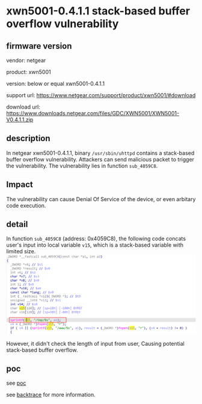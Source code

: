 # xwn5001-0.4.1.1 stack-based buffer overflow vulnerability
## firmware version
vendor: netgear

product: xwn5001

version: below or equal xwn5001-0.4.1.1

support url: https://www.netgear.com/support/product/xwn5001/#download

download url: https://www.downloads.netgear.com/files/GDC/XWN5001/XWN5001-V0.4.1.1.zip

## description
In netgear xwn5001-0.4.1.1, binary `/usr/sbin/uhttpd` contains a stack-based buffer overflow vulnerability. Attackers can send malicious packet to trigger the vulnerability. The vulnerability lies in function `sub_4059C8`.


## Impact
The vulnerability can cause Denial Of Service of the device, or even arbitary code execution.

## detail
In function `sub_4059C8` (address: 0x4059C8), the following code concats user's input into local variable `v15`, which is a stack-based variable with limited size.
![alt text](image.png)


However, it didn't check the length of input from user, Causing potential stack-based buffer overflow. 


## poc
see [poc](./poc)

see [backtrace](./backtrace) for more information.